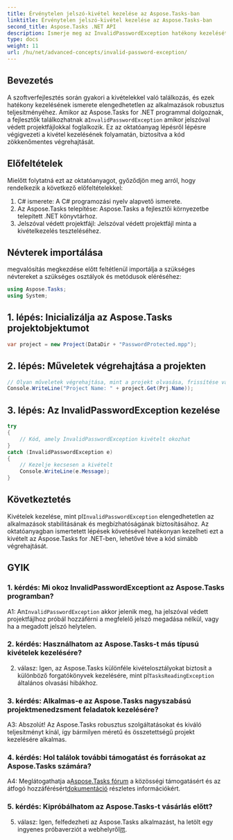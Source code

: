 ```yaml
---
title: Érvénytelen jelszó-kivétel kezelése az Aspose.Tasks-ban
linktitle: Érvénytelen jelszó-kivétel kezelése az Aspose.Tasks-ban
second_title: Aspose.Tasks .NET API
description: Ismerje meg az InvalidPasswordException hatékony kezelését az Aspose.Tasks for .NET-ben. Ezzel a lépésenkénti útmutatóval biztosíthatja a kód zökkenőmentes végrehajtását.
type: docs
weight: 11
url: /hu/net/advanced-concepts/invalid-password-exception/
---
```

## Bevezetés

 A szoftverfejlesztés során gyakori a kivételekkel való találkozás, és ezek hatékony kezelésének ismerete elengedhetetlen az alkalmazások robusztus teljesítményéhez. Amikor az Aspose.Tasks for .NET programmal dolgoznak, a fejlesztők találkozhatnak a`InvalidPasswordException` amikor jelszóval védett projektfájlokkal foglalkozik. Ez az oktatóanyag lépésről lépésre végigvezeti a kivétel kezelésének folyamatán, biztosítva a kód zökkenőmentes végrehajtását.

## Előfeltételek

Mielőtt folytatná ezt az oktatóanyagot, győződjön meg arról, hogy rendelkezik a következő előfeltételekkel:

1. C# ismerete: A C# programozási nyelv alapvető ismerete.
2. Az Aspose.Tasks telepítése: Aspose.Tasks a fejlesztői környezetbe telepített .NET könyvtárhoz.
3. Jelszóval védett projektfájl: Jelszóval védett projektfájl minta a kivételkezelés teszteléséhez.

## Névterek importálása

megvalósítás megkezdése előtt feltétlenül importálja a szükséges névtereket a szükséges osztályok és metódusok eléréséhez:

```csharp
using Aspose.Tasks;
using System;

```

## 1. lépés: Inicializálja az Aspose.Tasks projektobjektumot

```csharp
var project = new Project(DataDir + "PasswordProtected.mpp");
```

## 2. lépés: Műveletek végrehajtása a projekten

```csharp
// Olyan műveletek végrehajtása, mint a projekt olvasása, frissítése vagy manipulálása.
Console.WriteLine("Project Name: " + project.Get(Prj.Name));
```

## 3. lépés: Az InvalidPasswordException kezelése

```csharp
try
{
    // Kód, amely InvalidPasswordException kivételt okozhat
}
catch (InvalidPasswordException e)
{
    // Kezelje kecsesen a kivételt
    Console.WriteLine(e.Message);
}
```

## Következtetés

 Kivételek kezelése, mint pl`InvalidPasswordException` elengedhetetlen az alkalmazások stabilitásának és megbízhatóságának biztosításához. Az oktatóanyagban ismertetett lépések követésével hatékonyan kezelheti ezt a kivételt az Aspose.Tasks for .NET-ben, lehetővé téve a kód simább végrehajtását.

## GYIK

### 1. kérdés: Mi okoz InvalidPasswordExceptiont az Aspose.Tasks programban?

 A1: An`InvalidPasswordException` akkor jelenik meg, ha jelszóval védett projektfájlhoz próbál hozzáférni a megfelelő jelszó megadása nélkül, vagy ha a megadott jelszó helytelen.

### 2. kérdés: Használhatom az Aspose.Tasks-t más típusú kivételek kezelésére?

 2. válasz: Igen, az Aspose.Tasks különféle kivételosztályokat biztosít a különböző forgatókönyvek kezelésére, mint pl`TasksReadingException` általános olvasási hibákhoz.

### 3. kérdés: Alkalmas-e az Aspose.Tasks nagyszabású projektmenedzsment feladatok kezelésére?

A3: Abszolút! Az Aspose.Tasks robusztus szolgáltatásokat és kiváló teljesítményt kínál, így bármilyen méretű és összetettségű projekt kezelésére alkalmas.

### 4. kérdés: Hol találok további támogatást és forrásokat az Aspose.Tasks számára?

 A4: Meglátogathatja a[Aspose.Tasks fórum](https://forum.aspose.com/c/tasks/15) a közösségi támogatásért és az átfogó hozzáférésért[dokumentáció](https://reference.aspose.com/tasks/net/) részletes információkért.

### 5. kérdés: Kipróbálhatom az Aspose.Tasks-t vásárlás előtt?

 5. válasz: Igen, felfedezheti az Aspose.Tasks alkalmazást, ha letölt egy ingyenes próbaverziót a webhelyről[itt](https://releases.aspose.com/).